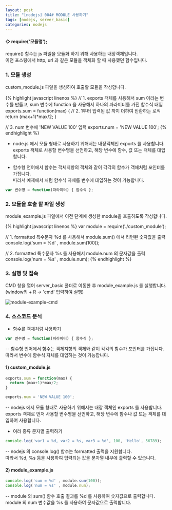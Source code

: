 ```yaml
---
layout: post
title: "[nodejs] 004# MODULE 사용하기"
tags: [nodejs, server_basic]
categories: nodejs
---
```


#### ◇ require('모듈명');  

require() 함수는 js 파일을 모듈화 하기 위해 사용하는 내장객체입니다.  
이전 포스팅에서 http, url 과 같은 모듈을 객체화 할 때 사용했던 함수입니다.  


### 1. 모듈 생성  

custom_module.js 파일을 생성하여 호출할 모듈을 작성합니다.  

{% highlight javascript linenos %}
// 1. exports 객체를 사용해서 sum 이라는 변수를 만들고, sum 변수에 function 을 사용해서 하나의 파라미터를 가진 함수식 대입
exports.sum = function(max) {
  // 2. 1부터 입력된 값 까지 더하여 반환하는 로직
  return (max+1)*max/2;
}

// 3. num 변수에 'NEW VALUE 100' 입력
exports.num = 'NEW VALUE 100';
{% endhighlight %}

- node.js 에서 모듈 형태로 사용하기 위해서는 내장객체인 exports 를 사용합니다.  
exports 객체로 사용할 변수명을 선언하고, 해당 변수에 함수, 값 또는 객체를 대입합니다.  

- 함수형 언어에서 함수는 객체지향의 객체와 같이 각각의 함수가 객체처럼 포인터를 가집니다.  
따라서 예제에서 처럼 함수식 자체를 변수에 대입하는 것이 가능합니다.  

```javascript
var 변수명 = function(파라미터) { 함수식 };
```


### 2. 모듈을 호출 할 파일 생성  

module_example.js 파일에서 이전 단계에 생성한 module을 호출하도록 작성합니다.  

{% highlight javascript linenos %}
var module = require('./custom_module');

// 1. formatted 특수문자 %d 를 사용해서 module.sum() 에서 리턴된 숫자값을 출력
console.log('sum = %d' , module.sum(100));

// 2. formatted 특수문자 %s 를 사용해서 module.num 의 문자값을 출력
console.log('num = %s' , module.num);
{% endhighlight %}


### 3. 실행 및 접속  

CMD 창을 열어 server_basic 폴더로 이동한 후 module_example.js 를 실행합니다.  
(window키 + R → 'cmd' 입력하여 실행)  

![module-example-cmd](https://drive.google.com/uc?id=1pPn0JlHD8YG7Fh5YW5eYMPkYd-_uBI1x)  


### 4. 소스코드 분석  

- 함수를 객체처럼 사용하기  

```javascript
var 변수명 = function(파라미터) { 함수식 };
```

-- 함수형 언어에서 함수는 객체지향의 객체와 같이 각각의 함수가 포인터를 가집니다.  
따라서 변수에 함수식 자체를 대입하는 것이 가능합니다.  

#### 1) custom_module.js  

```javascript
exports.sum = function(max) {
  return (max+1)*max/2;
}

exports.num = 'NEW VALUE 100';
```

-- nodejs 에서 모듈 형태로 사용하기 위해서는 내장 객체인 exports 를 사용합니다.  
   exports 객체로 먼저 사용할 변수명을 선언하고, 해당 변수에 함수나 값 또는 객체를 대입하여 사용합니다.  

- 여러 종류 문자열 출력하기  

```javascript
console.log('var1 = %d, var2 = %s, var3 = %d', 100, 'Hello', 56789);
```

-- nodejs 의 console.log() 함수는 formatted 출력을 지원합니다.  
   따라서 %d, %s 등을 사용하여 입력되는 값을 문자열 내부에 출력할 수 있습니다.  

#### 2) module_example.js  

```javascript
console.log('sum = %d' , module.sum(100));
console.log('num = %s' , module.num);
```

-- module 의 sum() 함수 호출 결과를 %d 를 사용하여 숫자값으로 출력합니다.  
   module 의 num 변수값을 %s 를 사용하여 문자값으로 출력합니다.  
